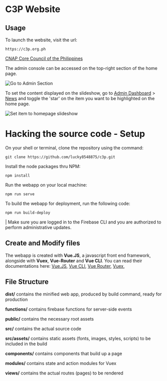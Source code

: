 # C3P Website

## Usage
To launch the website, visit the url:

    https://c3p.org.ph

[CNAP Core Council of the Philippines](https://c3p.org.ph)

The admin console can be accessed on the top-right section of the home page.

![Go to Admin Section](https://i.ibb.co/RHCgv74/Capture.jpg)

To set the content displayed on the slideshow, go to [Admin Dashboard](https://c3p.org.ph/admin) > [News](https://c3p.org.ph/admin/news) and toggle the 'star' on the item you want to be highlighted on the home page.

![Set item to homepage slideshow](https://i.ibb.co/nfbdRxq/Capture.jpg)

# Hacking the source code - Setup

On your shell or terminal, clone the repository using the command: 

    git clone https://github.com/lucky8548875/c3p.git

Install the node packages thru NPM:

    npm install

Run the webapp on your local machine:

    npm run serve

To build the webapp for deployment, run the following code:

    npm run build-deploy
    
| Make sure you are logged in to the Firebase CLI and you are authorized to perform administrative updates.

## Create and Modify files

The webapp is created with **Vue.JS**, a javascript front end framework, alongside with **Vuex**, **Vue-Router** and **Vue CLI**.
You can read their documentations here:
[Vue.JS](https://vuejs.org/v2/guide/),
[Vue CLI](https://vuejs.org/v2/guide/),
[Vue Router](https://vuejs.org/v2/guide/),
[Vuex](https://vuejs.org/v2/guide/),

## File Structure

**dist/**
contains the minified web app, produced by build command, ready for production

**functions/**
contains firebase functions for server-side events

**public/**
contains the necessary root assets

**src/**
contains the actual source code

**src/assets/**
contains static assets (fonts, images, styles, scripts) to be included in the build

**components/**
contains components that build up a page

**modules/**
contains state and action modules for Vuex

**views/**
contains the actual routes (pages) to be rendered

